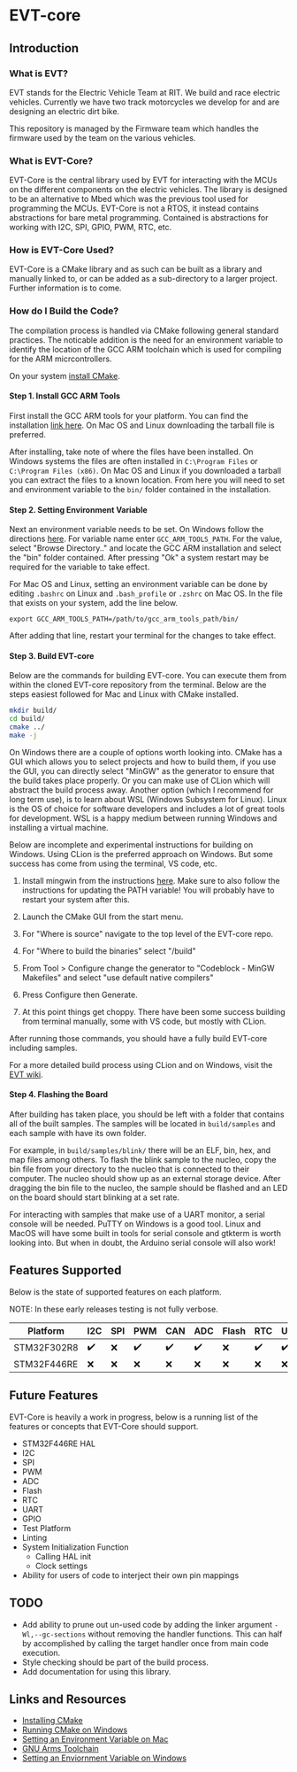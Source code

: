 # EVT-core

## Introduction

### What is EVT?
EVT stands for the Electric Vehicle Team at RIT. We build and race electric
vehicles. Currently we have two track motorcycles we develop for and are
designing an electric dirt bike.

This repository is managed by the Firmware team which handles the firmware
used by the team on the various vehicles.

### What is EVT-Core?
EVT-Core is the central library used by EVT for interacting with the MCUs on
the different components on the electric vehicles. The library is designed to
be an alternative to Mbed which was the previous tool used for programming the
MCUs. EVT-Core is not a RTOS, it instead contains abstractions for bare metal
programming. Contained is abstractions for working with I2C, SPI, GPIO, PWM,
RTC, etc.

### How is EVT-Core Used?

EVT-Core is a CMake library and as such can be built as a library and
manually linked to, or can be added as a sub-directory to a larger project.
Further information is to come.

### How do I Build the Code?

The compilation process is handled via CMake following general standard
practices. The noticable addition is the need for an environment variable
to identify the location of the GCC ARM toolchain which is used for compiling
for the ARM micrcontrollers.

On your system [install CMake](https://cmake.org/install/).

#### Step 1. Install GCC ARM Tools

First install the GCC ARM tools for your platform. You can find the
installation [link here](https://developer.arm.com/tools-and-software/open-source-software/developer-tools/gnu-toolchain/gnu-rm/downloads).
On Mac OS and Linux downloading the tarball file is preferred.

After installing, take note of where the files have been installed. On Windows
systems the files are often installed in `C:\Program Files` or `C:\Program Files (x86)`.
On Mac OS and Linux if you downloaded a tarball you can extract the files to
a known location. From here you will need to set and environment variable to
the `bin/` folder contained in the installation.

#### Step 2. Setting Environment Variable

Next an environment variable needs to be set. On Windows follow
the directions [here](https://kb.wisc.edu/cae/page.php?id=24500). For variable
name enter `GCC_ARM_TOOLS_PATH`. For the value, select "Browse Directory.."
and locate the GCC ARM installation and select the "bin" folder contained. After
pressing "Ok" a system restart may be required for the variable to take effect.

For Mac OS and Linux, setting an environment variable can be done by
editing `.bashrc` on Linux and `.bash_profile` or `.zshrc` on Mac OS. In
the file that exists on your system, add the line below.

```
export GCC_ARM_TOOLS_PATH=/path/to/gcc_arm_tools_path/bin/
```

After adding that line, restart your terminal for the changes to take effect.

#### Step 3. Build EVT-core

Below are the commands for building EVT-core. You can execute them from
within the cloned EVT-core repository from the terminal. Below are the steps
easiest followed for Mac and Linux with CMake installed.

```bash
mkdir build/
cd build/
cmake ../
make -j
```

On Windows there are a couple of options worth looking into. CMake has a GUI
which allows you to select projects and how to build them, if you use the GUI,
you can directly select "MinGW" as the generator to ensure that the build
takes place properly. Or you can make use of CLion which will abstract the
build process away. Another option (which I recommend for long term use), is
to learn about WSL (Windows Subsystem for Linux). Linux is the OS of choice
for software developers and includes a lot of great tools for development. WSL
is a happy medium between running Windows and installing a virtual machine.

Below are incomplete and experimental instructions for building on Windows. Using
CLion is the preferred approach on Windows. But some success has come from using
the terminal, VS code, etc.

1. Install mingwin from the instructions [here](https://www.ics.uci.edu/~pattis/common/handouts/mingweclipse/mingw.html). Make sure to also follow the instructions for updating the PATH
variable! You will probably have to restart your system after this.

2. Launch the CMake GUI from the start menu.

3. For "Where is source" navigate to the top level of the EVT-core repo.

4. For "Where to build the binaries" select "<EVT-core path>/build"

5. From Tool > Configure change the generator to "Codeblock - MinGW Makefiles" and select
"use default native compilers"

6. Press Configure then Generate.

7. At this point things get choppy. There have been some success building from
terminal manually, some with VS code, but mostly with CLion.




After running those commands, you should have a fully build EVT-core including
samples.

For a more detailed build process using CLion and on Windows,
visit the [EVT wiki](https://wiki.rit.edu/display/EVT/Setup+for+EVT-core+Development).

#### Step 4. Flashing the Board

After building has taken place, you should be left with a folder that contains
all of the built samples. The samples will be located in `build/samples` and
each sample with have its own folder.

For example, in `build/samples/blink/` there will be an ELF, bin, hex, and
map files among others. To flash the blink sample to the nucleo, copy the
bin file from your directory to the nucleo that is connected to their computer.
The nucleo should show up as an external storage device. After dragging the
bin file to the nucleo, the sample should be flashed and an LED on the board
should start blinking at a set rate.

For interacting with samples that make use of a UART monitor, a serial console
will be needed. PuTTY on Windows is a good tool. Linux and MacOS will have some
built in tools for serial console and gtkterm is worth looking into.
But when in doubt, the Arduino serial console will also work!

## Features Supported

Below is the state of supported features on each platform.

NOTE: In these early releases testing is not fully verbose.

| Platform    | I2C                | SPI | PWM                | CAN                | ADC                | Flash | RTC | UART                | GPIO                |
|-------------|--------------------|-----|--------------------|--------------------|--------------------|-------|-----|---------------------|---------------------|
| STM32F302R8 | :heavy_check_mark: | :x: | :heavy_check_mark: | :heavy_check_mark: | :heavy_check_mark: | :x:   | :heavy_check_mark: | :heavy_check_mark:  | :heavy_check_mark:  |
| STM32F446RE | :x:                | :x: | :x:                | :x:                | :x:                | :x:   | :x: | :x:                 | :x:                 |

## Future Features

EVT-Core is heavily a work in progress, below is a running list of the features
or concepts that EVT-Core should support.

* STM32F446RE HAL
* I2C
* SPI
* PWM
* ADC
* Flash
* RTC
* UART
* GPIO
* Test Platform
* Linting
* System Initialization Function
    * Calling HAL init
    * Clock settings
* Ability for users of code to interject their own pin mappings

## TODO

* Add ability to prune out un-used code by adding the linker argument
`-Wl,--gc-sections` without removing the handler functions. This can half by
accomplished by calling the target handler once from main code execution.
* Style checking should be part of the build process.
* Add documentation for using this library.

## Links and Resources

* [Installing CMake](https://cmake.org/install/)
* [Running CMake on Windows](https://stackoverflow.com/questions/4101456/running-cmake-on-windows)
* [Setting an Environment Variable on Mac](https://phoenixnap.fr/kb/set-environment-variable-mac)
* [GNU Arms Toolchain](https://developer.arm.com/tools-and-software/open-source-software/developer-tools/gnu-toolchain/gnu-rm/downloads)
* [Setting an Enviornment Variable on Windows](https://kb.wisc.edu/cae/page.php?id=24500)
